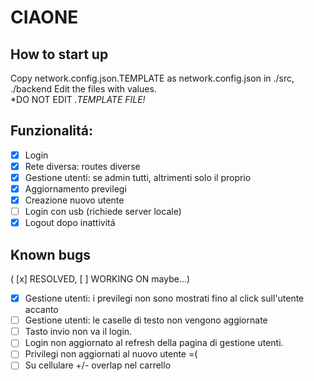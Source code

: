 # CIAONE

## How to start up
Copy network.config.json.TEMPLATE as network.config.json in ./src, ./backend
Edit the files with values.\
*DO NOT EDIT *.TEMPLATE FILE!*

## Funzionalitá:
- [x] Login
- [x] Rete diversa: routes diverse
- [x] Gestione utenti: se admin tutti, altrimenti solo il proprio
- [x] Aggiornamento previlegi
- [x] Creazione nuovo utente
- [ ] Login con usb (richiede server locale)
- [x] Logout dopo inattivitá

## Known bugs
( [x] RESOLVED, [ ] WORKING ON maybe...)
- [x] Gestione utenti: i previlegi non sono mostrati fino al click sull'utente accanto
- [ ] Gestione utenti: le caselle di testo non vengono aggiornate
- [ ] Tasto invio non va il login.
- [ ] Login non aggiornato al refresh della pagina di gestione utenti.
- [ ] Privilegi non aggiornati al nuovo utente =(
- [ ] Su cellulare +/- overlap nel carrello
